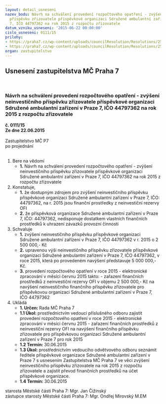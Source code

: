 ```yaml
---
layout: detail_usneseni
nazev_bodu: Návrh na schválení provedení rozpočtového opatření - zvýšení neinvestičního
  příspěvku zřizovatele příspěvkové organizaci Sdružené ambulantní zařízení v Praze
  7, IČO 44797362 na rok 2015 z rozpočtu zřizovatele
datum_vzniku_usneseni: '2015-06-22 00:00:00'
cislo_usneseni: 0111/15
prilohy:
- https://praha7.cz/wp-content/uploads/councilResolution/Resolutions/25484/5-15-dz_k_nav%c3%bd%c5%a1en%c3%ad_neinvesti%c4%8dn%c3%adho_p%c5%99%c3%adsp%c4%9bvku.doc
- https://praha7.cz/wp-content/uploads/councilResolution/Resolutions/25484/5-15-usnesenirmc2015061614380543.doc
organ: zastupitelstvo
---
```

<div id="ucUsn_pList" class="usn">
	<span><h2>Usnesení zastupitelstva MČ Praha 7 </h2>
<br></span><div class="standBody">
<span><h3>Návrh na schválení provedení rozpočtového opatření - zvýšení neinvestičního příspěvku zřizovatele příspěvkové organizaci Sdružené ambulantní zařízení v Praze 7, IČO 44797362 na rok 2015 z rozpočtu zřizovatele</h3></span><div class="center">
		<strong>č. 0111/15</strong><br>
	</div>
<div class="center">
		<strong>Ze dne 22.06.2015</strong><br><br>
	</div>Zastupitelstvo MČ P7<br> po projednání<br><br><ol>
<li>Bere na vědomí<ul><li>
<strong>1.</strong> Návrh na schválení provedení rozpočtového opatření - zvýšení neinvestičního příspěvku zřizovatele příspěvkové organizaci Sdružené ambulantní zařízení v Praze 7, IČO 44797362 na rok 2015 z rozpočtu zřizovatele</li></ul>
</li>
<li>Konstatuje,<ul>
<li>
<strong>1.</strong> že dostupným zdrojem pro zvýšení neinvestičního příspěvku příspěvkové organizaci Sdružené ambulantní zařízení v Praze 7, IČO: 44797362, na r. 2015 jsou finanční prostředky z neinvestiční rezervy OFI </li>
<li>
<strong>2.</strong> že příspěvková organizace Sdružené ambulantní zařízení v Praze 7, IČO: 44797362,  nedisponuje dostatkem vlastních finančních prostředků k uhrazení závazků provozní činnosti </li>
</ul>
</li>
<li>Schvaluje<ul>
<li>
<strong>1.</strong> zvýšení neinvestičního příspěvku příspěvkové organizaci Sdružené ambulantní zařízení v Praze 7, IČO 44797362 v r. 2015 o 2 500 000,- Kč</li>
<li>
<strong>2.</strong> upravenou výši neinvestičního příspěvku zřizovatele příspěvkové organizaci Sdružené ambulantní zařízení v Praze 7, IČO 44797362, v roce 2015, která po provedeném navýšení představuje 5 000 000,- Kč.</li>
<li>
<strong>3.</strong> provedení rozpočtového opatření v roce 2015 - elektronické zpracování v měsíci červnu 2015 takto:                                                                                                   - zařazení finančních prostředků z neinvestiční rezervy OFI v objemu 2 500 000,- Kč  na navýšení neinvestičního finančního příspěvku zřizovatele pro příspěvkovou organizaci Sdružené ambulantní zařízení v Praze 7, IČO 44797362 </li>
</ul>
</li>
<li>Ukládá<ul>
<li>
<strong>1. Určen: </strong>Rada MČ Praha 7</li>
<li>
<strong>1.1 Úkol: </strong>prostřednictvím vedoucí příslušného odboru zajistit provedení rozpočtového opatření v roce 2015 - elektronické zpracování v měsíci červnu 2015 - zařazení finančních prostředků z neinvestiční rezervy OFI na navýšení finančního příspěvku zřizovatele pro příspěvkovou organizaci Sdružené ambulantní zařízení v Praze 7 pro rok 2015</li>
<li>
<strong>1.2 Termín: </strong>30.06.2015</li>
<li>
<strong>1.3 Úkol: </strong>prostřednictvím vedoucího odvětvového odboru seznámit ředitele příspěvkové organizace Sdružené ambulantní zařízení v Praze 7 s usnesením Zastupitelstva MČ Praha 7 ve věci zvýšení neinvestičního příspěvku zřizovatele na rok 2015 z rozpočtu zřizovatele a zajistit převod finančních prostředků na účet příspěvkové organizace.</li>
<li>
<strong>1.4 Termín: </strong>30.06.2015</li>
</ul>
</li>
</ol>starosta Městské části Praha 7: Mgr. Jan Čižinský<br>zástupce starosty Městské části Praha 7: Mgr. Ondřej Mirovský M.EM
</div>
</div>